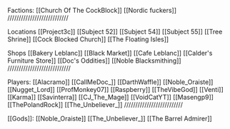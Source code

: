 Factions:
 [[Church Of The CockBlock]]
 [[Nordic fuckers]]
 ///////////////////////////

Locations
 [[Project3c]]
 [[Subject 52]]
 [[Subject 54]]
 [[Subject 55]]
 [[Tree Shrine]]
 [[Cock Blocked Church]]
 [[The Floating Isles]]
 
 Shops
  [[Bakery Leblanc]]
  [[Black Market]]
  [[Cafe Leblanc]]
  [[Calder's Furniture Store]]
  [[Doc's Oddities]]
  [[Noble Blacksmithing]]
 ////////////////////////////

Players: 
 [[Alacramo]]
 [[CallMeDoc_]]
 [[DarthWaffle]]
 [[Noble_Oraiste]]
 [[Nugget_Lord]]
 [[ProfMonkey07]]
 [[Raspberry]]
 [[TheVibeGod]]
 [[Venti]]
 [[Karma]]
 [[Savinterra]]
 [[CJ_The_Mage]]
 [[VoidCatYT]]
 [[Masengp9]]
 [[ThePolandRock]]
 [[The_Unbeliever_]]
 //////////////////////////

[[Gods]]:
 [[Noble_Oraiste]]
 [[The_Unbeliever_]]
 [[The Barrel Admirer]]
